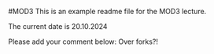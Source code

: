#MOD3
This is an example readme file for the MOD3 lecture.

The current date is 20.10.2024

Please add your comment below:
Over forks?!
